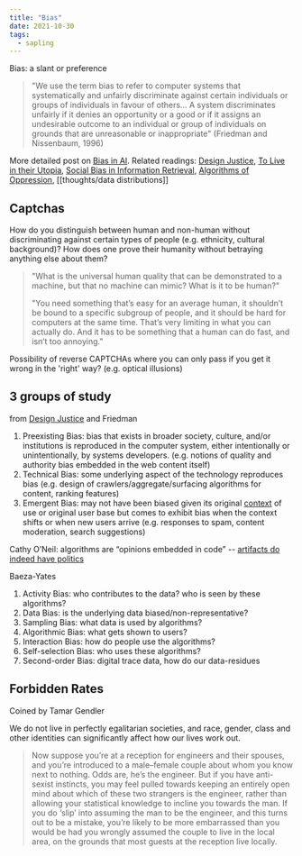 ```yaml
---
title: "Bias"
date: 2021-10-30
tags:
  - sapling
---
```


Bias: a slant or preference

> "We use the term bias to refer to computer systems that systematically and unfairly discriminate against certain individuals or groups of individuals in favour of others... A system discriminates unfairly if it denies an opportunity or a good or if it assigns an undesirable outcome to an individual or group of individuals on grounds that are unreasonable or inappropriate" (Friedman and Nissenbaum, 1996)

More detailed post on [Bias in AI](posts/bias-bug.md). Related readings: [Design Justice](thoughts/Design%20Justice.md), [To Live in their Utopia](thoughts/To%20Live%20in%20their%20Utopia.md), [Social Bias in Information Retrieval](thoughts/Social%20Bias%20in%20Information%20Retrieval.md), [Algorithms of Oppression](thoughts/Algorithms%20of%20Oppression.md), [[thoughts/data distributions]]

## Captchas

How do you distinguish between human and non-human without discriminating against certain types of people (e.g. ethnicity, cultural background)? How does one prove their humanity without betraying anything else about them?

> "What is the universal human quality that can be demonstrated to a machine, but that no machine can mimic? What is it to be human?"
>
> "You need something that’s easy for an average human, it shouldn’t be bound to a specific subgroup of people, and it should be hard for computers at the same time. That’s very limiting in what you can actually do. And it has to be something that a human can do fast, and isn’t too annoying."

Possibility of reverse CAPTCHAs where you can only pass if you get it wrong in the 'right' way? (e.g. optical illusions)

## 3 groups of study

from [Design Justice](thoughts/Design%20Justice.md) and Friedman

1. Preexisting Bias: bias that exists in broader society, culture, and/or institutions is reproduced in the computer system, either intentionally or unintentionally, by systems developers. (e.g. notions of quality and authority bias embedded in the web content itself)
2. Technical Bias: some underlying aspect of the technology reproduces bias (e.g. design of crawlers/aggregate/surfacing algorithms for content, ranking features)
3. Emergent Bias: may not have been biased given its original [context](thoughts/context.md) of use or original user base but comes to exhibit bias when the context shifts or when new users arrive (e.g. responses to spam, content moderation, search suggestions)

Cathy O’Neil: algorithms are “opinions embedded in code” -- [artifacts do indeed have politics](thoughts/Do%20Artifacts%20Have%20Politics.md)

Baeza-Yates

1. Activity Bias: who contributes to the data? who is seen by these algorithms?
2. Data Bias: is the underlying data biased/non-representative?
3. Sampling Bias: what data is used by algorithms?
4. Algorithmic Bias: what gets shown to users?
5. Interaction Bias: how do people use the algorithms?
6. Self-selection Bias: who uses these algorithms?
7. Second-order Bias: digital trace data, how do our data-residues

## Forbidden Rates

Coined by Tamar Gendler

We do not live in perfectly egalitarian societies, and race, gender, class and other identities can significantly affect how our lives work out.

> Now suppose you’re at a reception for engineers and their spouses, and you’re introduced to a male–female couple about whom you know next to nothing. Odds are, he’s the engineer. But if you have anti-sexist instincts, you may feel pulled towards keeping an entirely open mind about which of these two strangers is the engineer, rather than allowing your statistical knowledge to incline you towards the man. If you do ‘slip’ into assuming the man to be the engineer, and this turns out to be a mistake, you’re likely to be more embarrassed than you would be had you wrongly assumed the couple to live in the local area, on the grounds that most guests at the reception live locally.
